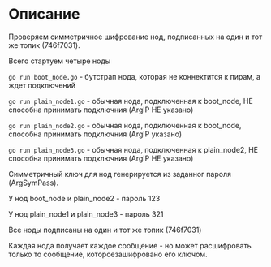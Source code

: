 # Описание
Проверяем симметричное шифрование нод, подписанных на один и тот же топик (746f7031).

Всего стартуем четыре ноды 

`go run boot_node.go` - бутстрап нода, которая не коннектится к пирам, а ждет подключений

`go run plain_node1.go` - обычная нода, подключенная к boot_node, НЕ способна принимать подключния (ArgIP НЕ указано)

`go run plain_node2.go` - обычная нода, подключенная к boot_node, способна принимать подключния (ArgIP указано)

`go run plain_node3.go` - обычная нода, подключенная к plain_node2, НЕ способна принимать подключния (ArgIP НЕ указано)

Симметричный ключ для нод генерируется из заданног пароля (ArgSymPass).

У нод boot_node и plain_node2 - пароль 123

У нод plain_node1 и plain_node3 - пароль 321

Все ноды подписаны на один и тот же топик (746f7031)

Каждая нода получает каждое сообщение - но может расшифровать только то сообщение, котороезашифровано его ключом.